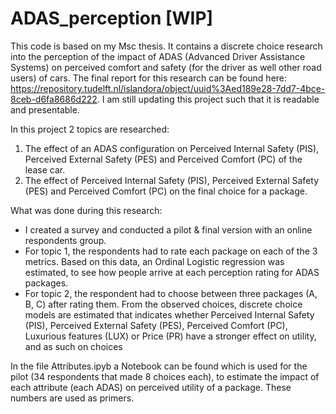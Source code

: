 # ADAS_perception [WIP]

This code is based on my Msc thesis. It contains a discrete choice research into the perception of the impact of ADAS (Advanced Driver Assistance Systems) on perceived comfort and safety (for the driver as well other road users) of cars. The final report for this research can be found here: https://repository.tudelft.nl/islandora/object/uuid%3Aed189e28-7dd7-4bce-8ceb-d6fa8686d222. I am still updating this project such that it is readable and presentable.

In this project 2 topics are researched:
1. The effect of an ADAS configuration on Perceived Internal Safety (PIS), Perceived External Safety (PES) and Perceived Comfort (PC) of the lease car.
2. The effect of Perceived Internal Safety (PIS), Perceived External Safety (PES) and Perceived Comfort (PC) on the final choice for a package.

What was done during this research:
- I created a survey and conducted a pilot & final version with an online respondents group.
- For topic 1, the respondents had to rate each package on each of the 3 metrics. Based on this data, an Ordinal Logistic regression was estimated, to see how people arrive at each perception rating for ADAS packages.
- For topic 2, the respondent had to choose between three packages (A, B, C) after rating them. From the observed choices, discrete choice models are estimated that indicates whether Perceived Internal Safety (PIS), Perceived External Safety (PES), Perceived Comfort (PC), Luxurious features (LUX) or Price (PR) have a stronger effect on utility, and as such on choices

In the file Attributes.ipyb a Notebook can be found which is used for the pilot (34 respondents that made 8 choices each), to estimate the impact of each attribute (each ADAS) on perceived utility of a package. These numbers are used as primers.
